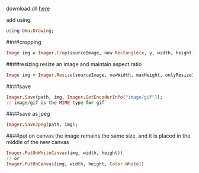 download dll [here](https://imager.codeplex.com/downloads/get/1569524)

add using:
``` ruby
using Omu.Drawing;
```

####cropping
``` ruby
Image img = Imager.Crop(sourceImage, new Rectangle(x, y, width, height));
```

####resizing
resize an image and maintain aspect ratio
``` ruby
Image img = Imager.Resize(sourceImage, newWidth, maxHeight, onlyResizeIfWider);
```

####save
``` ruby
Imager.Save(path, img, Imager.GetEncoderInfo("image/gif"));
// image/gif is the MIME type for gif`
```

####save as jpeg
``` ruby
Imager.SaveJpeg(path, img);
```

####put on canvas
the image remains the same size, and it is placed in the middle of the new canvas
``` ruby
Imager.PutOnWhiteCanvas(img, width, height))
// or
Imager.PutOnCanvas(img, width, height, Color.White))
```

